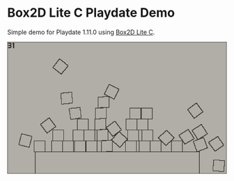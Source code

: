 # Box2D Lite C Playdate Demo

Simple demo for Playdate 1.11.0 using [Box2D Lite C](https://github.com/john-blackburn/box2d-lite-c).

![Demo](img/screen.png)
